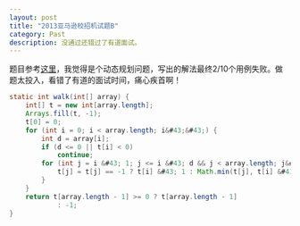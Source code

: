 ```yaml
---
layout: post
title: "2013亚马逊校招机试题B"
category: Past
description: 没通过还错过了有道面试。
---
```

题目参考[这里](https://oj.leetcode.com/discuss/223/jump-game-ii)，我觉得是个动态规划问题，写出的解法最终2/10个用例失败。做题太投入，看错了有道的面试时间，痛心疾首啊！

```java
static int walk(int[] array) {
	int[] t = new int[array.length];
	Arrays.fill(t, -1);
	t[0] = 0;
	for (int i = 0; i < array.length; i&#43;&#43;) {
		int d = array[i];
		if (d <= 0 || t[i] < 0)
			continue;
		for (int j = i &#43; 1; j <= i &#43; d && j < array.length; j&#43;&#43;) {
			t[j] = t[j] == -1 ? t[i] &#43; 1 : Math.min(t[j], t[i] &#43; 1);
		}
	}
	return t[array.length - 1] >= 0 ? t[array.length - 1]
			: -1;
}
```